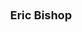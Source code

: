 ---
layout: page
title: <font size =4 >  Eric Bishop </font>
description: Fall 2021
img: assets/img/members/EricBishop.jpeg
importance: 1
category: Undergraduate Students Alumni
redirect: https://www.ericbishop.net
---